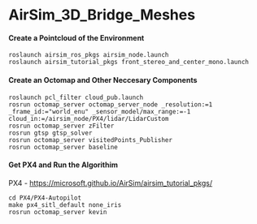 # AirSim_3D_Bridge_Meshes

#### Create a Pointcloud of the Environment
```
roslaunch airsim_ros_pkgs airsim_node.launch
roslaunch airsim_tutorial_pkgs front_stereo_and_center_mono.launch
```
#### Create an Octomap and Other Neccesary Components
```
roslaunch pcl_filter cloud_pub.launch
rosrun octomap_server octomap_server_node _resolution:=1 _frame_id:="world_enu" _sensor_model/max_range:=-1 cloud_in:=/airsim_node/PX4/lidar/LidarCustom
rosrun octomap_server zFilter
rosrun gtsp gtsp_solver
rosrun octomap_server visitedPoints_Publisher
rosrun octomap_server baseline
```
#### Get PX4 and Run the Algorithim
PX4 - https://microsoft.github.io/AirSim/airsim_tutorial_pkgs/
```
cd PX4/PX4-Autopilot
make px4_sitl_default none_iris
rosrun octomap_server kevin
```
